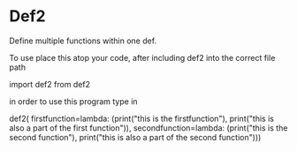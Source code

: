 # Def2
Define multiple functions within one def.


To use place this atop your code, after including def2 into the correct file path

import def2 from def2

in order to use this program type in

def2( firstfunction=lambda: (print("this is the firstfunction"), print("this is also a part of the first function")), secondfunction=lambda: (print("this is the second function"), print("this is also a part of the second function")))
